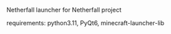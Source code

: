 Netherfall launcher for  Netherfall project

requirements: python3.11, PyQt6, minecraft-launcher-lib

